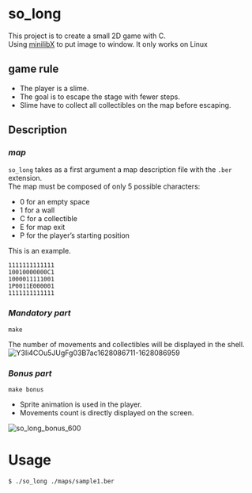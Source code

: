 # so_long
This project is to create a small 2D game with C.  
Using [minilibX](https://github.com/42Paris/minilibx-linux) to put image to window.
It only works on Linux 

## game rule
- The player is a slime.
- The goal is to escape the stage with fewer steps.
- Slime have to collect all collectibles on the map before escaping.

## Description
### *map*
`so_long` takes as a first argument a map description file with the `.ber` extension.  
The map must be composed of only 5 possible characters:  
- 0 for an empty space 
- 1 for a wall
- C for a collectible
- E for map exit
- P for the player’s starting position

This is an example.
```
1111111111111
10010000000C1
1000011111001
1P0011E000001
1111111111111
```

  
### *Mandatory part*
```
make
```

The number of movements and collectibles will be displayed in the shell.
![Y3Ii4COu5JUgFg03B7ac1628086711-1628086959](https://user-images.githubusercontent.com/76856052/128198934-6723bbf9-6ead-466c-8091-55db20cb8f06.gif)


### *Bonus part*
```
make bonus
```

- Sprite animation is used in the player.  
- Movements count is directly displayed on the screen.  
  
![so_long_bonus_600](https://user-images.githubusercontent.com/76856052/128201807-4f2291e9-7726-470a-b952-3e4d72c2e499.gif)

# Usage
```bash
$ ./so_long ./maps/sample1.ber
```

